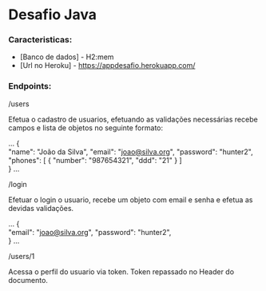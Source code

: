 # Desafio Java

### Caracteristicas:

- [Banco de dados] - H2:mem
- [Url no Heroku] - https://appdesafio.herokuapp.com/

### Endpoints:

/users

Efetua o cadastro de usuarios, efetuando as validações necessárias
recebe campos e lista de objetos no seguinte formato:

...
{        
    "name": "João da Silva",
    "email": "joao@silva.org",
    "password": "hunter2",
    "phones": [ 
        {
            "number": "987654321",
            "ddd": "21"
        }
     ]     
} 
...

/login

Efetuar o login o usuario, recebe um objeto com email e senha e efetua as devidas validações.

...
{         
    "email": "joao@silva.org",
    "password": "hunter2",   
} 
...

/users/1

Acessa o perfil do usuario via token.
Token repassado no Header do documento.






